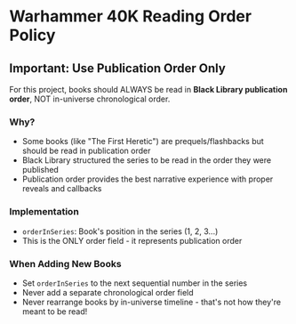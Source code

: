 # Warhammer 40K Reading Order Policy

## Important: Use Publication Order Only

For this project, books should ALWAYS be read in **Black Library publication order**, NOT in-universe chronological order.

### Why?

- Some books (like "The First Heretic") are prequels/flashbacks but should be read in publication order
- Black Library structured the series to be read in the order they were published
- Publication order provides the best narrative experience with proper reveals and callbacks

### Implementation

- `orderInSeries`: Book's position in the series (1, 2, 3...)
- This is the ONLY order field - it represents publication order

### When Adding New Books

- Set `orderInSeries` to the next sequential number in the series
- Never add a separate chronological order field
- Never rearrange books by in-universe timeline - that's not how they're meant to be read!
